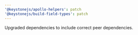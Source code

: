 ```yaml
---
'@keystonejs/apollo-helpers': patch
'@keystonejs/build-field-types': patch
---
```


Upgraded dependencies to include correct peer dependencies.
